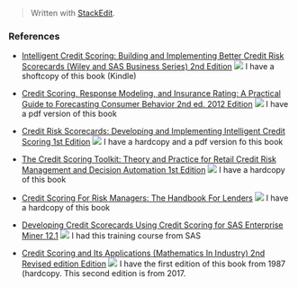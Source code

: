 > Written with [StackEdit](https://stackedit.io/).

### References

- [Intelligent Credit Scoring: Building and Implementing Better Credit Risk Scorecards (Wiley and SAS Business Series)  2nd Edition](https://www.amazon.com/Intelligent-Credit-Scoring-Implementing-Scorecards/dp/1119279151/ref=sr_1_1?keywords=credit+scorecard&qid=1551220114&s=gateway&sr=8-1)
![](https://images-na.ssl-images-amazon.com/images/I/51uEqTJK%2BWL._SX329_BO1,204,203,200_.jpg)
I have a shoftcopy of this book (Kindle)
- [Credit Scoring, Response Modeling, and Insurance Rating: A Practical Guide to Forecasting Consumer Behavior  2nd ed. 2012 Edition](https://www.amazon.com/Credit-Scoring-Response-Modeling-Insurance/dp/0230347762/ref=sr_1_3?keywords=credit+scorecard&qid=1551220114&s=gateway&sr=8-3)
![](https://bit.ly/2H65syI)
I have a pdf version of this book
- [Credit Risk Scorecards: Developing and Implementing Intelligent Credit Scoring  1st Edition](https://www.amazon.com/Credit-Risk-Scorecards-Implementing-Intelligent/dp/047175451X/ref=sr_1_4?keywords=credit+scorecard&qid=1551220114&s=gateway&sr=8-4)
![](https://bit.ly/2EC7Qvj)
I have a hardcopy and a pdf version fo this book
- [The Credit Scoring Toolkit: Theory and Practice for Retail Credit Risk Management and Decision Automation  1st Edition](https://www.amazon.com/Credit-Scoring-Toolkit-Management-Automation/dp/0199226407/ref=sr_1_5?keywords=credit+scorecard&qid=1551220114&s=gateway&sr=8-5)
![](https://bit.ly/2BWiACX)
I have a hardcopy of this book
- [Credit Scoring For Risk Managers: The Handbook For Lenders](https://www.amazon.com/Credit-Scoring-Risk-Managers-Handbook/dp/0324200544/ref=sr_1_14?keywords=credit+scorecard&qid=1551220114&s=gateway&sr=8-14)
![](https://bit.ly/2EzGhCF)
I have a hardcopy of this book
- [Developing Credit Scorecards Using Credit Scoring for SAS Enterprise Miner 12.1](https://www.amazon.com/Developing-Credit-Scorecards-Scoring-Enterprise/dp/161290517X/ref=sr_1_8?keywords=credit+scorecard&qid=1551220114&s=gateway&sr=8-8)
![](https://images-na.ssl-images-amazon.com/images/I/41pNkStkIFL._SX373_BO1,204,203,200_.jpg)
I had this training course from SAS

- [Credit Scoring and Its Applications (Mathematics In Industry)  2nd Revised edition Edition](https://www.amazon.com/Credit-Scoring-Applications-Mathematics-Industry/dp/1611974550/ref=sr_1_fkmrnull_1?keywords=credit+scoring+and+its+applications&qid=1551281813&s=gateway&sr=8-1-fkmrnull)
![](https://bit.ly/2Svmvw3)
I have the first edition of this book from 1987 (hardcopy. This second edition is from 2017.
<!--stackedit_data:
eyJoaXN0b3J5IjpbLTk5NTkxOTk0NSwtMjg1MjgwNDU4LC04MT
A2MzI3MDMsLTc2Mjc5OTMzOCwtMTQyMDgyNjIwOF19
-->